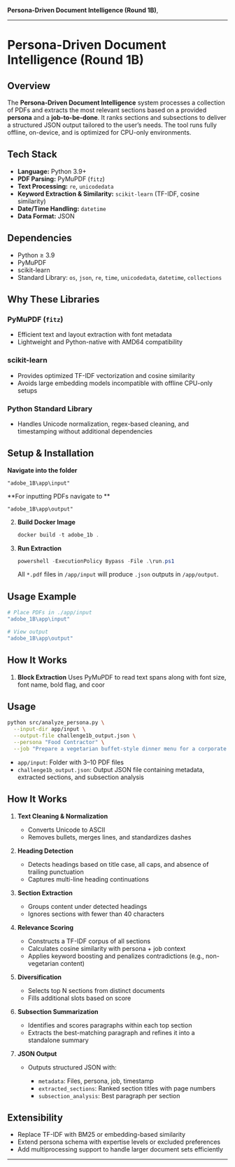 
 **Persona-Driven Document Intelligence (Round 1B)**, 

---

# Persona-Driven Document Intelligence (Round 1B)

## Overview

The **Persona-Driven Document Intelligence** system processes a collection of PDFs and extracts the most relevant sections based on a provided **persona** and a **job-to-be-done**. It ranks sections and subsections to deliver a structured JSON output tailored to the user’s needs. The tool runs fully offline, on-device, and is optimized for CPU-only environments.  

## Tech Stack

* **Language:** Python 3.9+
* **PDF Parsing:** PyMuPDF (`fitz`)
* **Text Processing:** `re`, `unicodedata`
* **Keyword Extraction & Similarity:** `scikit-learn` (TF-IDF, cosine similarity)
* **Date/Time Handling:** `datetime`
* **Data Format:** JSON

## Dependencies

* Python ≥ 3.9
* PyMuPDF
* scikit-learn
* Standard Library: `os`, `json`, `re`, `time`, `unicodedata`, `datetime`, `collections`

## Why These Libraries

### PyMuPDF (`fitz`)

* Efficient text and layout extraction with font metadata
* Lightweight and Python-native with AMD64 compatibility

### scikit-learn

* Provides optimized TF-IDF vectorization and cosine similarity
* Avoids large embedding models incompatible with offline CPU-only setups

### Python Standard Library

* Handles Unicode normalization, regex-based cleaning, and timestamping without additional dependencies

## Setup & Installation

   **Navigate into the folder**

   ```
   "adobe_1B\app\input"
   ```
   **For inputting PDFs navigate to **
   ```
   "adobe_1B\app\output"
   ```

2. **Build Docker Image**

   ```powershell
   docker build -t adobe_1b .
   ```

3. **Run Extraction**

   ```powershell
   powershell -ExecutionPolicy Bypass -File .\run.ps1
   
   ```

   All `*.pdf` files in `/app/input` will produce `.json` outputs in `/app/output`.

## Usage Example

```powershell
# Place PDFs in ./app/input
"adobe_1B\app\input"

# View output
"adobe_1B\app\output"
```

## How It Works

1. **Block Extraction**
   Uses PyMuPDF to read text spans along with font size, font name, bold flag, and coor

## Usage

```bash
python src/analyze_persona.py \
  --input-dir app/input \
  --output-file challenge1b_output.json \
  --persona "Food Contractor" \
  --job "Prepare a vegetarian buffet-style dinner menu for a corporate gathering, including gluten-free items."
```

* `app/input`: Folder with 3–10 PDF files
* `challenge1b_output.json`: Output JSON file containing metadata, extracted sections, and subsection analysis

## How It Works

1. **Text Cleaning & Normalization**

   * Converts Unicode to ASCII
   * Removes bullets, merges lines, and standardizes dashes

2. **Heading Detection**

   * Detects headings based on title case, all caps, and absence of trailing punctuation
   * Captures multi-line heading continuations

3. **Section Extraction**

   * Groups content under detected headings
   * Ignores sections with fewer than 40 characters

4. **Relevance Scoring**

   * Constructs a TF-IDF corpus of all sections
   * Calculates cosine similarity with persona + job context
   * Applies keyword boosting and penalizes contradictions (e.g., non-vegetarian content)

5. **Diversification**

   * Selects top N sections from distinct documents
   * Fills additional slots based on score

6. **Subsection Summarization**

   * Identifies and scores paragraphs within each top section
   * Extracts the best-matching paragraph and refines it into a standalone summary

7. **JSON Output**

   * Outputs structured JSON with:

     * `metadata`: Files, persona, job, timestamp
     * `extracted_sections`: Ranked section titles with page numbers
     * `subsection_analysis`: Best paragraph per section

## Extensibility

* Replace TF-IDF with BM25 or embedding-based similarity
* Extend persona schema with expertise levels or excluded preferences
* Add multiprocessing support to handle larger document sets efficiently

---
